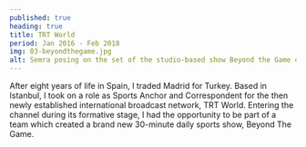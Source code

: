 ```yaml
---
published: true
heading: true
title: TRT World
period: Jan 2016 - Feb 2018
img: 03-beyondthegame.jpg
alt: Semra posing on the set of the studio-based show Beyond the Game on TRT World in Istanbul
---
```

After eight years of life in Spain, I traded Madrid for Turkey. Based in Istanbul, I took on a role as Sports Anchor and Correspondent for the then newly established international broadcast network, TRT World. Entering the channel during its formative stage, I had the opportunity to be part of a team which created a brand new 30-minute daily sports show, Beyond The Game.